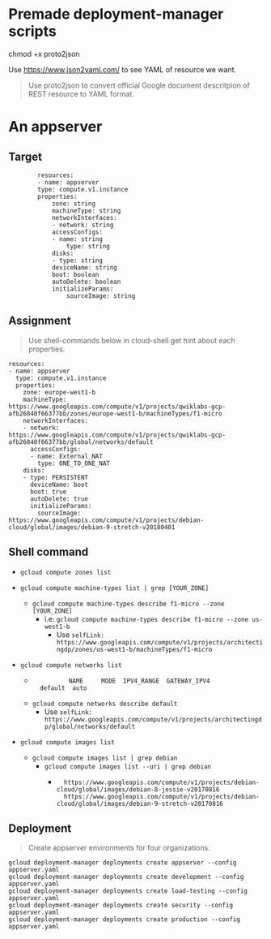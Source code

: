 Premade deployment-manager scripts
===

chmod +x proto2json

Use https://www.json2yaml.com/ to see YAML of resource we want.

> Use proto2json to convert official Google document descritpion of REST resource to YAML format.

# An appserver 

## Target

```
        resources:
        - name: appserver
        type: compute.v1.instance 
        properties:
            zone: string
            machineType: string
            networkInterfaces:
            - network: string
            accessConfigs:
            - name: string
                type: string
            disks:
            - type: string
            deviceName: string
            boot: boolean
            autoDelete: boolean
            initializeParams:
                sourceImage: string
```

## Assignment

> Use shell-commands below in cloud-shell get hint about each properties.

```
resources:
- name: appserver
  type: compute.v1.instance 
  properties:
    zone: europe-west1-b
    machineType: https://www.googleapis.com/compute/v1/projects/qwiklabs-gcp-afb26840f66377bb/zones/europe-west1-b/machineTypes/f1-micro
    networkInterfaces:
    - network: https://www.googleapis.com/compute/v1/projects/qwiklabs-gcp-afb26840f66377bb/global/networks/default
      accessConfigs:
      - name: External_NAT
        type: ONE_TO_ONE_NAT
    disks:
    - type: PERSISTENT
      deviceName: boot
      boot: true
      autoDelete: true
      initializeParams:
        sourceImage: https://www.googleapis.com/compute/v1/projects/debian-cloud/global/images/debian-9-stretch-v20180401
```

## Shell command 

- ```gcloud compute zones list```
- ```gcloud compute machine-types list | grep [YOUR_ZONE]```
    - ```gcloud compute machine-types describe f1-micro --zone [YOUR_ZONE]```
        - i.e: ```gcloud compute machine-types describe f1-micro --zone us-west1-b```
            - Use ```selfLink: https://www.googleapis.com/compute/v1/projects/architectingdp/zones/us-west1-b/machineTypes/f1-micro```

- ```gcloud compute networks list```
    - ```
                NAME     MODE  IPV4_RANGE  GATEWAY_IPV4
        default  auto
        ``` 
    - ```gcloud compute networks describe default```
        - Use ```selfLink: https://www.googleapis.com/compute/v1/projects/architectingdp/global/networks/default```

- ```gcloud compute images list```
    - ```gcloud compute images list | grep debian```
        - ```gcloud compute images list --uri | grep debian```
            - ```
                https://www.googleapis.com/compute/v1/projects/debian-cloud/global/images/debian-8-jessie-v20170816
                https://www.googleapis.com/compute/v1/projects/debian-cloud/global/images/debian-9-stretch-v20170816
                ```
            
## Deployment

> Create appserver environments for four organizations.

```
gcloud deployment-manager deployments create appserver --config appserver.yaml
gcloud deployment-manager deployments create development --config appserver.yaml
gcloud deployment-manager deployments create load-testing --config appserver.yaml
gcloud deployment-manager deployments create security --config appserver.yaml
gcloud deployment-manager deployments create production --config appserver.yaml
```


